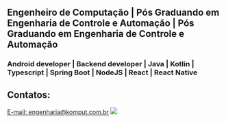 <link rel="stylesheet" href="https://cdn.jsdelivr.net/gh/devicons/devicon@v2.15.1/devicon.min.css">
          

## Engenheiro de Computação | Pós Graduando em Engenharia de Controle e Automação | Pós Graduando em Engenharia de Controle e Automação 

### Android developer | Backend developer | Java | Kotlin | Typescript | Spring Boot | NodeJS | React | React Native       

## Contatos:
<div>
<a href = "mailto:engenharia@komput.com.br">E-mail: engenharia@komput.com.br</a>
<a href="https://www.linkedin.com/in/cainan-luyles/" target="_blank"><img src="https://img.shields.io/badge/-LinkedIn-%230077B5?style=for-the-badge&logo=linkedin&logoColor=white" target="_blank"></a>   
</div>
